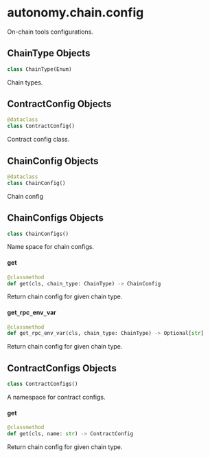 <a id="autonomy.chain.config"></a>

# autonomy.chain.config

On-chain tools configurations.

<a id="autonomy.chain.config.ChainType"></a>

## ChainType Objects

```python
class ChainType(Enum)
```

Chain types.

<a id="autonomy.chain.config.ContractConfig"></a>

## ContractConfig Objects

```python
@dataclass
class ContractConfig()
```

Contract config class.

<a id="autonomy.chain.config.ChainConfig"></a>

## ChainConfig Objects

```python
@dataclass
class ChainConfig()
```

Chain config

<a id="autonomy.chain.config.ChainConfigs"></a>

## ChainConfigs Objects

```python
class ChainConfigs()
```

Name space for chain configs.

<a id="autonomy.chain.config.ChainConfigs.get"></a>

#### get

```python
@classmethod
def get(cls, chain_type: ChainType) -> ChainConfig
```

Return chain config for given chain type.

<a id="autonomy.chain.config.ChainConfigs.get_rpc_env_var"></a>

#### get`_`rpc`_`env`_`var

```python
@classmethod
def get_rpc_env_var(cls, chain_type: ChainType) -> Optional[str]
```

Return chain config for given chain type.

<a id="autonomy.chain.config.ContractConfigs"></a>

## ContractConfigs Objects

```python
class ContractConfigs()
```

A namespace for contract configs.

<a id="autonomy.chain.config.ContractConfigs.get"></a>

#### get

```python
@classmethod
def get(cls, name: str) -> ContractConfig
```

Return chain config for given chain type.

